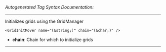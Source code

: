_Autogenerated Tag Syntax Documentation:_

---
Initializes grids using the GridManager

```
<GridInitMover name="(&string;)" chain="(&char;)" />
```

-   **chain**: Chain for which to initialize grids

---
